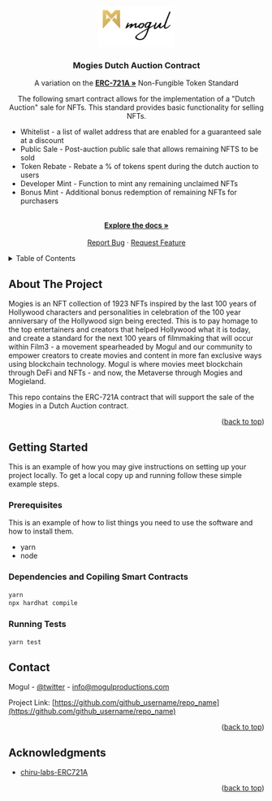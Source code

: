 <div id="top"></div>

<!-- PROJECT SHIELDS -->
<!--
*** I'm using markdown "reference style" links for readability.
*** Reference links are enclosed in brackets [ ] instead of parentheses ( ).
*** See the bottom of this document for the declaration of the reference variables
*** for contributors-url, forks-url, etc. This is an optional, concise syntax you may use.
*** https://www.markdownguide.org/basic-syntax/#reference-style-links
-->

<!-- [![Contributors][contributors-shield]][contributors-url]
[![Forks][forks-shield]][forks-url]
[![Issues][issues-shield]][issues-url] -->

<!-- PROJECT LOGO -->
<br />
<div align="center">
  <a href="https://github.com/mogulproductions/nft-marketplace-contracts">
    <img src="images/Logo.png" alt="Logo" width="150" height="80">
  </a>

<br />

<h3 align="center">Mogies Dutch Auction Contract</h3>

  <p align="center">
A variation on the <a href="https://github.com/chiru-labs/ERC721A/blob/main/contracts/ERC721A.sol"><strong>ERC-721A »</strong></a> Non-Fungible Token Standard

The following smart contract allows for the implementation of a "Dutch Auction" sale for NFTs. This standard provides basic functionality for selling NFTs.

<ul align="left">
  <li>Whitelist - a list of wallet address that are enabled for a guaranteed sale at a discount</li>
  <li>Public Sale - Post-auction public sale that allows remaining NFTS to be sold</li>
  <li>Token Rebate - Rebate a % of tokens spent during the dutch auction to users</li>
  <li>Developer Mint - Function to mint any remaining unclaimed NFTs </li>
  <li>Bonus Mint - Additional bonus redemption of remaining NFTs for purchasers </li>
</ul>
    <br />
    <a href="https://app.gitbook.com/o/-Mh98vFfoS7yyoIVunQH/s/-Mh991guqtMouwPer8aw/smart-contracts/mogies-dutch-auction-contract"><strong>Explore the docs »</strong></a>
    <br />
    <br />
    <a href="https://github.com/github_username/repo_name/issues">Report Bug</a>
    ·
    <a href="https://github.com/github_username/repo_name/issues">Request Feature</a>
  </p>
</div>

<!-- TABLE OF CONTENTS -->
<details>
  <summary>Table of Contents</summary>
  <ol>
    <li>
      <a href="#about-the-project">About The Project</a>
      <ul>
        <li><a href="#built-with">Built With</a></li>
      </ul>
    </li>
    <li>
      <a href="#getting-started">Getting Started</a>
      <ul>
        <li><a href="#prerequisites">Prerequisites</a></li>
        <li><a href="#installation">Installation</a></li>
      </ul>
    </li>
    <li><a href="#contact">Contact</a></li>
    <li><a href="#acknowledgments">Acknowledgments</a></li>
  </ol>
</details>

<!-- ABOUT THE PROJECT -->

## About The Project

Mogies is an NFT collection of 1923 NFTs inspired by the last 100 years of Hollywood characters and personalities in celebration of the 100 year anniversary of the Hollywood sign being erected. This is to pay homage to the top entertainers and creators that helped Hollywood what it is today, and create a standard for the next 100 years of filmmaking that will occur within Film3 - a movement spearheaded by Mogul and our community to empower creators to create movies and content in more fan exclusive ways using blockchain technology. Mogul is where movies meet blockchain through DeFi and NFTs - and now, the Metaverse through Mogies and Mogieland.

This repo contains the ERC-721A contract that will support the sale of the Mogies in a Dutch Auction contract.

<p align="right">(<a href="#top">back to top</a>)</p>

<!-- ### Built With

- [![Next][next.js]][next-url]
- [![React][react.js]][react-url]
- [![Vue][vue.js]][vue-url]
- [![Angular][angular.io]][angular-url]
- [![Svelte][svelte.dev]][svelte-url]
- [![Laravel][laravel.com]][laravel-url]
- [![Bootstrap][bootstrap.com]][bootstrap-url]
- [![JQuery][jquery.com]][jquery-url] -->

<!-- <p align="right">(<a href="#top">back to top</a>)</p> -->

<!-- GETTING STARTED -->

## Getting Started

This is an example of how you may give instructions on setting up your project locally.
To get a local copy up and running follow these simple example steps.

### Prerequisites

This is an example of how to list things you need to use the software and how to install them.

- yarn
- node

### Dependencies and Copiling Smart Contracts

```sh
yarn
npx hardhat compile
```

### Running Tests

```sh
yarn test
```

<!-- CONTACT -->

## Contact

Mogul - [@twitter](https://twitter.com/mogulofficial_?s=20&t=xpbtuhmfAkYMneZ6Hd4XIQ) - info@mogulproductions.com

Project Link: [https://github.com/github_username/repo_name](https://github.com/github_username/repo_name)

<p align="right">(<a href="#top">back to top</a>)</p>

<!-- ACKNOWLEDGMENTS -->

## Acknowledgments

- [chiru-labs-ERC721A](https://github.com/chiru-labs/ERC721A/blob/main/contracts/ERC721A.sol)

<p align="right">(<a href="#top">back to top</a>)</p>

<!-- MARKDOWN LINKS & IMAGES -->
<!-- https://www.markdownguide.org/basic-syntax/#reference-style-links -->

[contributors-shield]: https://img.shields.io/github/contributors/github_username/repo_name.svg?style=for-the-badge
[contributors-url]: https://github.com/github_username/repo_name/graphs/contributors
[forks-shield]: https://img.shields.io/github/forks/github_username/repo_name.svg?style=for-the-badge
[forks-url]: https://github.com/github_username/repo_name/network/members
[stars-shield]: https://img.shields.io/github/stars/github_username/repo_name.svg?style=for-the-badge
[stars-url]: https://github.com/github_username/repo_name/stargazers
[issues-shield]: https://img.shields.io/github/issues/github_username/repo_name.svg?style=for-the-badge
[issues-url]: https://github.com/github_username/repo_name/issues
[license-shield]: https://img.shields.io/github/license/github_username/repo_name.svg?style=for-the-badge
[license-url]: https://github.com/github_username/repo_name/blob/master/LICENSE.txt
[linkedin-shield]: https://img.shields.io/badge/-LinkedIn-black.svg?style=for-the-badge&logo=linkedin&colorB=555
[linkedin-url]: https://linkedin.com/in/linkedin_username
[product-screenshot]: images/screenshot.png
[next.js]: https://img.shields.io/badge/next.js-000000?style=for-the-badge&logo=nextdotjs&logoColor=white
[next-url]: https://nextjs.org/
[react.js]: https://img.shields.io/badge/React-20232A?style=for-the-badge&logo=react&logoColor=61DAFB
[react-url]: https://reactjs.org/
[vue.js]: https://img.shields.io/badge/Vue.js-35495E?style=for-the-badge&logo=vuedotjs&logoColor=4FC08D
[vue-url]: https://vuejs.org/
[angular.io]: https://img.shields.io/badge/Angular-DD0031?style=for-the-badge&logo=angular&logoColor=white
[angular-url]: https://angular.io/
[svelte.dev]: https://img.shields.io/badge/Svelte-4A4A55?style=for-the-badge&logo=svelte&logoColor=FF3E00
[svelte-url]: https://svelte.dev/
[laravel.com]: https://img.shields.io/badge/Laravel-FF2D20?style=for-the-badge&logo=laravel&logoColor=white
[laravel-url]: https://laravel.com
[bootstrap.com]: https://img.shields.io/badge/Bootstrap-563D7C?style=for-the-badge&logo=bootstrap&logoColor=white
[bootstrap-url]: https://getbootstrap.com
[jquery.com]: https://img.shields.io/badge/jQuery-0769AD?style=for-the-badge&logo=jquery&logoColor=white
[jquery-url]: https://jquery.com
